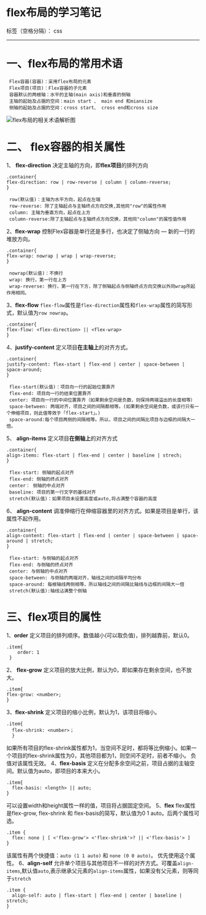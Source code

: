 ﻿# flex布局的学习笔记

标签（空格分隔）： css


---

一、flex布局的常用术语
=============

     Flex容器(容器)：采用flex布局的元素
     Flex项目(项目)：Flex容器的子元素
     容器默认的两根轴：水平的主轴(main axis)和垂直的侧轴
     主轴的起始及占据的空间：main start 、 main end 和miansize
     侧轴的起始及占据的空间：cross start、 cross end和cross size
![flex布局的相关术语解析图][1]


  [1]: http://www.w3.org/html/ig/zh/wiki/images/b/bf/Flex-direction-terms-new.zh-hans.png "flex布局的相关术语解析图"

二、 flex容器的相关属性
============

1、 **flex-direction**
决定主轴的方向，即**flex项目**的排列方向
```
.container{
flex-direction: row | row-reverse | column | column-reverse;
}
```

     row(默认值)：主轴为水平方向，起点在左端
     row-reverse: 除了主轴起点与主轴终点方向交换,其他同"row"的属性作用
     column: 主轴为垂直方向，起点在上方
     column-reverse:除了主轴起点与主轴终点方向交换，其他同"column"的属性值作用
2、**flex-wrap**
控制Flex容器是单行还是多行，也决定了侧轴方向 ― 新的一行的堆放方向。
```
.container{
flex-wrap: nowrap | wrap | wrap-reverse;
}
```

     nowrap(默认值)：不换行
     wrap: 换行，第一行在上方
     wrap-reverse: 换行，第一行在下方，除了侧轴起点与侧轴终点方向交换以外同wrap所起作用相同。
3、**flex-flow**
`flex-flow`属性是`flex-direction`属性和`flex-wrap`属性的简写形式，默认值为`row nowrap`。
```
.container{
flex-flow: <flex-direction> || <flex-wrap>
}
```
4、**justify-content**
定义项目**在主轴上**的对齐方式。
```
.container{
justify-content: flex-start | flex-end | center | space-between | space-around;
}
```

     flex-start(默认值)：项目向一行的起始位置靠齐
     flex-end: 项目向一行的结束位置靠齐
     center: 项目向一行的中间位置靠齐（如果剩余空间是负数，则保持两端溢出的长度相等）
     space-between: 两端对齐，项目之间的间隔都相等。(如果剩余空间是负数，或该行只有一个伸缩项目，则此值等效于「flex-start」。)
     space-around:每个项目两侧的间隔相等。所以，项目之间的间隔比项目与边框的间隔大一倍。
5、 **align-items**
定义项目**在侧轴上**的对齐方式
```
.container{
align-items: flex-start | flex-end | center | baseline | strech;
}
```
     flex-start: 侧轴的起点对齐
     flex-end: 侧轴的终点对齐
     center： 侧轴的中点对齐
     baseline: 项目的第一行文字的基线对齐
     stretch(默认值)：如果项目未设置高度或auto,将占满整个容器的高度
6、 **align-content**
调准伸缩行在伸缩容器里的对齐方式。如果是项目是单行，该属性不起作用。
```
.container{
align-content: flex-start | flex-end | center | space-between | space-around | stretch;
}
```

     flex-start: 与侧轴的起点对齐
     flex-end: 与侧轴的终点对齐
     center: 与侧轴的中点对齐
     space-between: 与侧轴的两端对齐，轴线之间的间隔平均分布
     space-around: 每根轴线两侧相等，所以轴线之间的间隔比轴线与边框的间隔大一倍
     stretch(默认值):轴线沾满整个侧轴

三、flex项目的属性
===========
1、**order**
定义项目的排列顺序。数值越小(可以取负值)，排列越靠前，默认0。
```
.item{
    order: 1
 }
```

2、 **flex-grow**
定义项目的放大比例，默认为0，即如果存在剩余空间，也不放大。
```
.item{
flex-grow: <number>;
}
```

3、**flex-shrink**
定义项目的缩小比例，默认为1，该项目将缩小。
```
.item{
  flex-shrink: <number>；
  }
```
如果所有项目的flex-shrink属性都为1，当空间不足时，都将等比例缩小。如果一个项目的flex-shrink属性为0，其他项目都为1，则空间不足时，前者不缩小。
负值对该属性无效。
4、**flex-basis**
定义在分配多余空间之前，项目占据的主轴空间。默认值为auto，即项目的本来大小。
```
.item{
  flex-basis: <length> || auto;
}
```
可以设置width和height属性一样的值，项目将占据固定空间。
5、**flex**
flex属性是flex-grow, flex-shrink 和 flex-basis的简写，默认值为0 1 auto。后两个属性可选。
```
.item {
  flex: none | [ <'flex-grow'> <'flex-shrink'>? || <'flex-basis'> ]
}
```
该属性有两个快捷值：`auto (1 1 auto)` 和 `none (0 0 auto)`。
优先使用这个属性。
6、**align-self**
允许单个项目与其他项目不一样的对齐方式。可覆盖`align-items`,默认值`auto`,表示继承父元素的`align-items`属性，如果没有父元素，则等同于`stretch`
```
.item {
  align-self: auto | flex-start | flex-end | center | baseline | stretch;
}
```